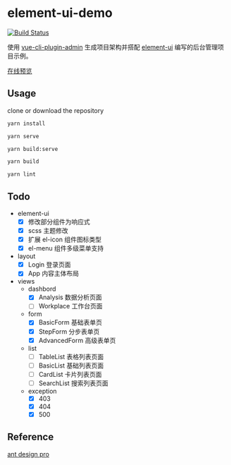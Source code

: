 # element-ui-demo

[![Build Status](https://travis-ci.org/Wizard67/element-ui-demo.svg?branch=master)](https://travis-ci.org/Wizard67/element-ui-demo)
 
使用 [vue-cli-plugin-admin](http://wizard67.com/vue-cli-plugin-admin/) 生成项目架构并搭配 [element-ui](https://github.com/ElemeFE/element) 编写的后台管理项目示例。

[在线预览](https://wizard67.github.io/element-ui-demo/)

## Usage

clone or download the repository

```bash
yarn install

yarn serve

yarn build:serve

yarn build

yarn lint
```

## Todo

- element-ui
  - [x] 修改部分组件为响应式
  - [x] scss 主题修改
  - [x] 扩展 el-icon 组件图标类型
  - [x] el-menu 组件多级菜单支持
- layout
  - [x] Login 登录页面
  - [x] App 内容主体布局
- views
  - dashbord
    - [x] Analysis 数据分析页面
    - [ ] Workplace 工作台页面
  - form
    - [x] BasicForm 基础表单页
    - [x] StepForm 分步表单页
    - [x] AdvancedForm 高级表单页
  - list
    - [ ] TableList 表格列表页面
    - [ ] BasicList 基础列表页面
    - [ ] CardList 卡片列表页面
    - [ ] SearchList 搜索列表页面
  - exception
    - [x] 403
    - [x] 404
    - [x] 500

## Reference
[ant design pro](https://pro.ant.design/index-cn)
